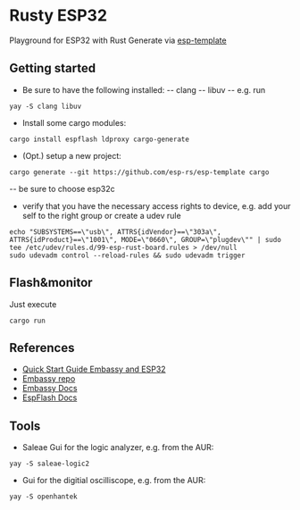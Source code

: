 # Rusty ESP32

Playground for ESP32 with Rust
Generate via [esp-template](https://docs.esp-rs.org/esp-hal/esp-hal/0.17.0/esp32c3/esp_hal/)

## Getting started

- Be sure to have the following installed:
  -- clang
  -- libuv
  -- e.g. run

```
yay -S clang libuv
```

- Install some cargo modules:

```
cargo install espflash ldproxy cargo-generate
```

- (Opt.) setup a new project:

```
cargo generate --git https://github.com/esp-rs/esp-template cargo
```

-- be sure to choose esp32c

- verify that you have the necessary access rights to device, e.g. add your self to the right group or create a udev rule

```
echo "SUBSYSTEMS==\"usb\", ATTRS{idVendor}==\"303a\", ATTRS{idProduct}==\"1001\", MODE=\"0660\", GROUP=\"plugdev\"" | sudo tee /etc/udev/rules.d/99-esp-rust-board.rules > /dev/null
sudo udevadm control --reload-rules && sudo udevadm trigger
```

## Flash&monitor

Just execute

```
cargo run
```

## References

- [Quick Start Guide Embassy and ESP32](https://dev.to/cyrilmarpaud/embedded-rust-on-esp32c3-board-a-hands-on-quickstart-guide-28mf)
- [Embassy repo](https://github.com/embassy-rs/embassy)
- [Embassy Docs](https://embassy.dev/dev/index.html)
- [EspFlash Docs](https://github.com/esp-rs/espflash/blob/main/cargo-espflash/README.md)

## Tools

- Saleae Gui for the logic analyzer, e.g. from the AUR:

```
yay -S saleae-logic2
```

- Gui for the digitial oscilliscope, e.g. from the AUR:

```
yay -S openhantek

```
